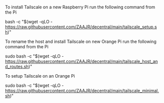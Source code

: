 To install Tailscale on a new Raspberry Pi run the following command from the Pi

bash -c "$(wget -qLO - https://raw.githubusercontent.com/ZAAJR/decentral/main/tailscale_setup.sh)"

To rename the host and install Tailscale on new Orange Pi run the following command from the Pi

sudo bash -c "$(wget -qLO - https://raw.githubusercontent.com/ZAAJR/decentral/main/tailscale_host_and_routes.sh)"


To setup Tailscale on an Orange Pi

sudo bash -c "$(wget -qLO - https://raw.githubusercontent.com/ZAAJR/decentral/main/tailscale_minimal.sh)"
